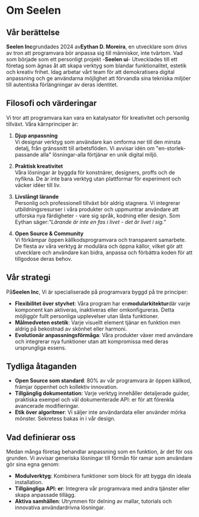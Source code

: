 # Om Seelen

## Vår berättelse

**Seelen Inc**grundades 2024 av**Eythan D. Moreira**, en utvecklare som drivs av
tron ​​att programvara bör anpassa sig till människor, inte tvärtom. Vad som
började som ett personligt projekt -**Seelen ui**- Utvecklades till ett företag
som ägnas åt att skapa verktyg som blandar funktionalitet, estetik och kreativ
frihet. Idag arbetar vårt team för att demokratisera digital anpassning och ge
användarna möjlighet att förvandla sina tekniska miljöer till autentiska
förlängningar av deras identitet.

## Filosofi och värderingar

Vi tror att programvara kan vara en katalysator för kreativitet och personlig
tillväxt. Våra kärnprinciper är:

1. **Djup anpassning**\
   Vi designar verktyg som användare kan omforma ner till den minsta detalj,
   från gränssnitt till arbetsflöden. Vi avvisar idén om "en-storlek-passande
   alla" lösningar-alla förtjänar en unik digital miljö.

2. **Praktisk kreativitet**\
   Våra lösningar är byggda för konstnärer, designers, proffs och de nyfikna. De
   är inte bara verktyg utan plattformar för experiment och väcker idéer till
   liv.

3. **Livslångt lärande**\
   Personlig och professionell tillväxt bör aldrig stagnera. Vi integrerar
   utbildningsresurser i våra produkter och uppmuntrar användare att utforska
   nya färdigheter - vare sig språk, kodning eller design. Som Eythan
   säger:_"Lärande är inte en fas i livet - det är livet i sig."_

4. **Open Source & Community**\
   Vi förkämpar öppen källkodsprogramvara och transparent samarbete. De flesta
   av våra verktyg är modulära och öppna källor, vilket gör att utvecklare och
   användare kan bidra, anpassa och förbättra koden för att tillgodose deras
   behov.

## Vår strategi

På**Seelen Inc**, Vi är specialiserade på programvara byggd på tre principer:

- **Flexibilitet över styvhet**: Våra program har en**modularkitektur**där varje
  komponent kan aktiveras, inaktiveras eller omkonfigureras. Detta möjliggör
  fullt personliga upplevelser utan låsta funktioner.
- **Målmedveten estetik**: Varje visuellt element tjänar en funktion men aldrig
  på bekostnad av skönhet eller harmoni.
- **Evolutionär anpassningsförmåga**: Våra produkter växer med användare och
  integrerar nya funktioner utan att kompromissa med deras ursprungliga essens.

## Tydliga åtaganden

- **Open Source som standard**: 80% av vår programvara är öppen källkod, främjar
  öppenhet och kollektiv innovation.
- **Tillgänglig dokumentation**: Varje verktyg innehåller detaljerade guider,
  praktiska exempel och väl dokumenterade API: er för att förenkla avancerade
  modifieringar.
- **Etik över algoritmer**: Vi säljer inte användardata eller använder mörka
  mönster. Sekretess bakas in i vår design.

## Vad definierar oss

Medan många företag behandlar anpassning som en funktion, är det för oss
grunden. Vi avvisar generiska lösningar till förmån för ramar som användare gör
sina egna genom:

- **Modulverktyg**: Kombinera funktioner som block för att bygga din ideala
  installation.
- **Tillgängliga API: er**: Integrera vår programvara med andra tjänster eller
  skapa anpassade tillägg.
- **Aktiva samhällen**: Utrymmen för delning av mallar, tutorials och innovativa
  användardrivna lösningar.
